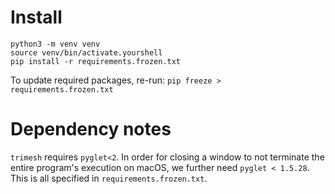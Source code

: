 # Install

```
python3 -m venv venv
source venv/bin/activate.yourshell
pip install -r requirements.frozen.txt
```

To update required packages, re-run: `pip freeze > requirements.frozen.txt`

# Dependency notes

`trimesh` requires `pyglet<2`. In order for closing a window to not terminate the entire program's execution on macOS, we further need `pyglet < 1.5.28`. This is all specified in `requirements.frozen.txt`.
